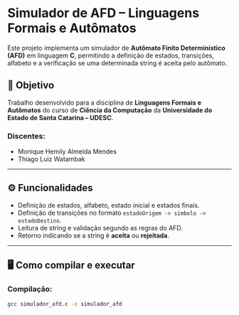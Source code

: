 # Simulador de AFD – Linguagens Formais e Autômatos

Este projeto implementa um simulador de **Autômato Finito Determinístico (AFD)** em linguagem **C**, permitindo a definição de estados, transições, alfabeto e a verificação se uma determinada string é aceita pelo autômato.

## 🧠 Objetivo

Trabalho desenvolvido para a disciplina de **Linguagens Formais e Autômatos** do curso de **Ciência da Computação** da **Universidade do Estado de Santa Catarina – UDESC**.

### Discentes:
- Monique Hemily Almeida Mendes  
- Thiago Luiz Watambak

---

## ⚙️ Funcionalidades

- Definição de estados, alfabeto, estado inicial e estados finais.
- Definição de transições no formato `estadoOrigem -> símbolo -> estadoDestino`.
- Leitura de string e validação segundo as regras do AFD.
- Retorno indicando se a string é **aceita** ou **rejeitada**.

---

## 🖥️ Como compilar e executar

### Compilação:
```bash
gcc simulador_afd.c -o simulador_afd
